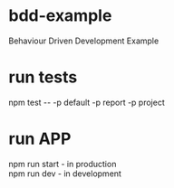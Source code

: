 # bdd-example
Behaviour Driven Development Example

# run tests
npm test -- -p default -p report -p project

# run APP
npm run start - in production  
npm run dev - in development  